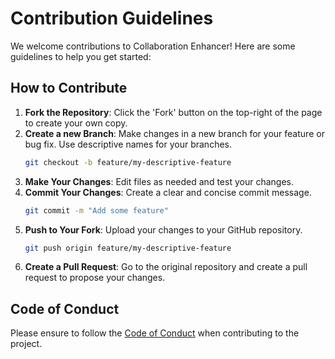 # Contribution Guidelines

We welcome contributions to Collaboration Enhancer! Here are some guidelines to help you get started:

## How to Contribute
1. **Fork the Repository**: Click the 'Fork' button on the top-right of the page to create your own copy.
2. **Create a new Branch**: Make changes in a new branch for your feature or bug fix. Use descriptive names for your branches.
   ```bash
   git checkout -b feature/my-descriptive-feature
   ```
3. **Make Your Changes**: Edit files as needed and test your changes.
4. **Commit Your Changes**: Create a clear and concise commit message.
   ```bash
   git commit -m "Add some feature"
   ```
5. **Push to Your Fork**: Upload your changes to your GitHub repository.
   ```bash
   git push origin feature/my-descriptive-feature
   ```
6. **Create a Pull Request**: Go to the original repository and create a pull request to propose your changes.

## Code of Conduct
Please ensure to follow the [Code of Conduct](CODE_OF_CONDUCT.md) when contributing to the project.